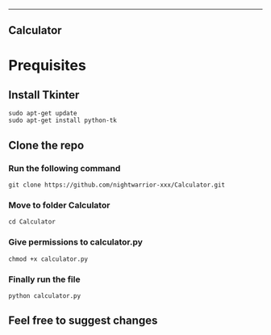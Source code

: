 ---------------
  Calculator
---------------

# Prequisites

## Install Tkinter
```
sudo apt-get update
sudo apt-get install python-tk
```


## Clone the repo
### Run the following command
```
git clone https://github.com/nightwarrior-xxx/Calculator.git
```
### Move to folder Calculator
```
cd Calculator
```
### Give permissions to  calculator.py
```
chmod +x calculator.py
```
### Finally run the file
```
python calculator.py
```
## Feel free to suggest changes